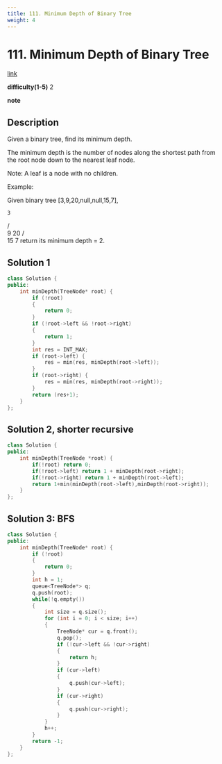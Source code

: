 ```yaml
---
title: 111. Minimum Depth of Binary Tree
weight: 4
---
```

# 111. Minimum Depth of Binary Tree
[link](https://leetcode.com/problems/minimum-depth-of-binary-tree/)

**difficulty(1-5)**
2

**note**

## Description
Given a binary tree, find its minimum depth.

The minimum depth is the number of nodes along the shortest path from the root node down to the nearest leaf node.

Note: A leaf is a node with no children.

Example:

Given binary tree [3,9,20,null,null,15,7],

    3
   / \
  9  20
    /  \
   15   7
return its minimum depth = 2.

## Solution 1

```c++
class Solution {
public:
    int minDepth(TreeNode* root) {
        if (!root)
        {
            return 0;
        }
        if (!root->left && !root->right)
        {
            return 1;
        }
        int res = INT_MAX; 
        if (root->left) {
            res = min(res, minDepth(root->left));
        }
        if (root->right) {
            res = min(res, minDepth(root->right));
        }
        return (res+1);
    }
};
```

## Solution 2, shorter recursive

```c++
class Solution {
public:
    int minDepth(TreeNode *root) {
        if(!root) return 0;
        if(!root->left) return 1 + minDepth(root->right);
        if(!root->right) return 1 + minDepth(root->left);
        return 1+min(minDepth(root->left),minDepth(root->right));
    }
};
```

## Solution 3: BFS
```c++
class Solution {
public:
    int minDepth(TreeNode* root) {
        if (!root)
        {
            return 0;
        }
        int h = 1;
        queue<TreeNode*> q;
        q.push(root);
        while(!q.empty())
        {
            int size = q.size();
            for (int i = 0; i < size; i++)
            {
                TreeNode* cur = q.front();
                q.pop();
                if (!cur->left && !cur->right)
                {
                    return h;
                }
                if (cur->left)
                {
                    q.push(cur->left);
                }
                if (cur->right)
                {
                    q.push(cur->right);    
                }
            }
            h++;
        }
        return -1;        
    }
};
```